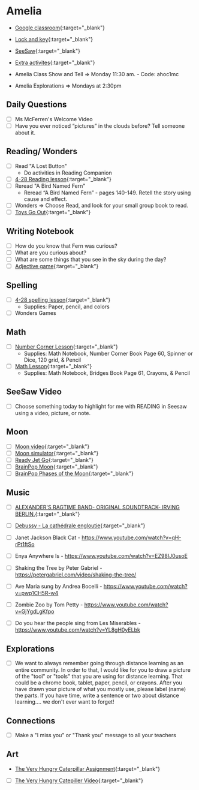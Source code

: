 # Amelia

- [Google classroom](https://classroom.google.com/){:target="_blank"}
- [Lock and key](https://www.ahschools.us/sign-in){:target="_blank"}
- [SeeSaw](https://app.seesaw.me/){:target="_blank"}
- [Extra activites](Amelia_extra){:target="_blank"}

- Amelia Class Show and Tell => Monday 11:30 am. - Code: ahoc1mc
- Amelia Explorations => Mondays at 2:30pm


## Daily Questions
 - [ ] Ms McFerren's Welcome Video
 - [ ] Have you ever noticed “pictures” in the clouds before?  Tell someone about it.

## Reading/ Wonders
 - [ ] Read "A Lost Button"
 	- Do activities in Reading Companion
  - [ ] [4-28 Reading lesson](https://drive.google.com/file/d/17cy0wb4kDsgdPTs0JALK2oab5t1CFX1p/view){:target="_blank"}
  - [ ] Reread "A Bird Named Fern"
    - Reread “A Bird Named Fern” - pages 140-149.  Retell the story using cause and effect. 
  - [ ] Wonders => Choose Read, and look for your small group book to read.  
  - [ ] [Toys Go Out](https://docs.google.com/document/d/1ucISWm50hSFFfUmbYSedTSbLlBP3UXRR5yTle4iao7Y/edit?usp=sharing){:target="_blank"}

## Writing Notebook
  - [ ] How do you know that Fern was curious?
  - [ ] What are you curious about?
  - [ ] What are some things that you see in the sky during the day?
  - [ ] [Adjective game](https://www.turtlediary.com/game/adjective-words.html){:target="_blank"}

## Spelling
  - [ ] [4-28 spelling lesson](https://drive.google.com/open?id=1wCY7IMjRlQOF7-qDQ63NKiANcZsFmHos){:target="_blank"}
  	- Supplies: Paper, pencil, and colors
  - [ ] Wonders Games

## Math
  - [ ] [Number Corner Lesson](https://drive.google.com/file/d/1kBAGoa3twFAZat07DCAt8_lHIPoLvqvX/view?usp=sharing){:target="_blank"}
  	-  Supplies: Math Notebook, Number Corner Book Page 60, Spinner or Dice, 120 grid, & Pencil
  - [ ] [Math Lesson](https://drive.google.com/file/d/1MtD6kGXn9sICtQhvQi-fcYXzhI5tN0GF/view?usp=sharing){:target="_blank"} 
    - Supplies: Math Notebook, Bridges Book Page 61, Crayons, & Pencil

## SeeSaw Video
 - [ ] Choose something today to highlight for me with READING  in Seesaw using a video, picture, or note.
 
## Moon
- [ ] [Moon video](https://www.pbs.org/video/d4k-the-moon-vxwv6a/){:target="_blank"}
- [ ] [Moon simulator](https://moon.nasa.gov/){:target="_blank"}
- [ ] [Ready Jet Go](https://pbskids.org/readyjetgo/videos){:target="_blank"}
- [ ] [BrainPop Moon](https://www.brainpop.com/science/space/moon/){:target="_blank"}
- [ ] [BrainPop Phases of the Moon](https://www.brainpop.com/science/space/moonphases/){:target="_blank"}

## Music
- [ ] [ALEXANDER'S RAGTIME BAND- ORIGINAL SOUNDTRACK- IRVING BERLIN.](https://www.youtube.com/watch?v=6gbBkXHRM1o){:target="_blank"}
- [ ] [Debussy - La cathédrale engloutie](https://www.youtube.com/watch?v=JAVyKDDsM3s){:target="_blank"}
- [ ] Janet Jackson Black Cat - https://www.youtube.com/watch?v=qH-rPt1ftSo
- [ ] Enya Anywhere Is - https://www.youtube.com/watch?v=EZ98IJ0usoE
- [ ] Shaking the Tree by Peter Gabriel - https://petergabriel.com/video/shaking-the-tree/
- [ ] Ave Maria sung by Andrea Bocelli - https://www.youtube.com/watch?v=pwp1CH5R-w4
- [ ] Zombie Zoo by Tom Petty - https://www.youtube.com/watch?v=GjYgdLgKfpo
- [ ] Do you hear the people sing from Les Miserables - https://www.youtube.com/watch?v=YL8gH0yELbk


## Explorations
- [ ] We want to always remember going through distance learning as an entire community. In order to that, I would like for you to draw a picture of the "tool" or "tools" that you are using for distance learning. That could be a chrome book, tablet, paper, pencil, or crayons.
After you have drawn your picture of what you mostly use, please label (name) the parts. If you have time, write a sentence or two about distance learning.... we don't ever want to forget!

## Connections
- [ ] Make a  "I miss you" or "Thank you" message to all your teachers
  
## Art
- [The Very Hungry Caterpillar Assignment](https://classroom.google.com/c/NTU1OTA3OTEyMzZa/a/NzIyNzQ2Mzg3MjJa/details){:target="_blank"}
- [ ] [The Very Hungry Catepiller Video](https://www.youtube.com/watch?v=75NQK-Sm1YY){:target="_blank"}

